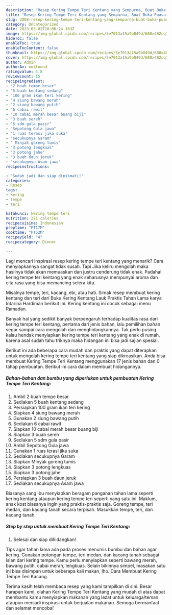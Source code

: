 ```yaml
---
description: "Resep Kering Tempe Teri Kentang yang Sempurna, Buat Buka Puasa Lezat Sekali"
title: "Resep Kering Tempe Teri Kentang yang Sempurna, Buat Buka Puasa Lezat Sekali"
slug: 2008-resep-kering-tempe-teri-kentang-yang-sempurna-buat-buka-puasa-lezat-sekali
category: Uncategorized
date: 2023-03-02T18:06:24.163Z
image: https://img-global.cpcdn.com/recipes/5e7013a15a9b849d/680x482cq70/kering-tempe-teri-kentang-foto-resep-utama.jpg
hideToc: false
enableToc: true
enableTocContent: false
thumbnail: https://img-global.cpcdn.com/recipes/5e7013a15a9b849d/680x482cq70/kering-tempe-teri-kentang-foto-resep-utama.jpg
cover: https://img-global.cpcdn.com/recipes/5e7013a15a9b849d/680x482cq70/kering-tempe-teri-kentang-foto-resep-utama.jpg
author: Admin
authorAv: notfound
ratingvalue: 4.8
reviewcount: 15
recipeingredient:
- "2 buah tempe besar"
- "5 buah kentang sedang"
- "100 gram ikan teri kering"
- "4 siung bawang merah"
- "2 siung bawang putih"
- "6 cabai rawit"
- "10 cabai merah besar buang biji"
- "3 buah sereh"
- "5 sdm gula pasir"
- "Sepotong Gula jawa"
- "1 ruas terasi jika suka"
- "secukupnya Garam"
- " Minyak goreng tumis"
- "3 potong lengkuas"
- "3 potong jahe"
- "3 buah daun jeruk"
- "secukupnya Asam jawa"
recipeinstructions:

- "Sudah jadi dan siap dinikmati!"
categories:
- Resep
tags:
- kering
- tempe
- teri

katakunci: kering tempe teri 
nutrition: 271 calories
recipecuisine: Indonesian
preptime: "PT17M"
cooktime: "PT52M"
recipeyield: "4"
recipecategory: Dinner

---
```



Lagi mencari inspirasi resep kering tempe teri kentang yang menarik? Cara menyiapkannya sangat tidak susah. Tapi Jika keliru mengolah maka hasilnya tidak akan memuaskan dan justru cenderung tidak enak. Padahal kering tempe teri kentang yang enak seharusnya mempunyai aroma dan cita rasa yang bisa memancing selera kita.


Misalnya tempe, teri, kacang, ebi, atau hati. Simak resep membuat kering kentang dan teri dari Buku Kering Kentang Lauk Praktis Tahan Lama karya Intarina Hardiman berikut ini. Kering kentang ini cocok sebagai menu Ramadan.

Banyak hal yang sedikit banyak berpengaruh terhadap kualitas rasa dari kering tempe teri kentang, pertama dari jenis bahan, lalu pemilihan bahan segar sampai cara mengolah dan menghidangkannya. Tak perlu pusing kalau hendak menyiapkan kering tempe teri kentang yang enak di rumah, karena asal sudah tahu triknya maka hidangan ini bisa jadi sajian spesial.


Berikut ini ada beberapa cara mudah dan praktis yang dapat diterapkan untuk mengolah kering tempe teri kentang yang siap dikreasikan. Anda bisa membuat Kering Tempe Teri Kentang menggunakan 17 jenis bahan dan 0 tahap pembuatan. Berikut ini cara dalam membuat hidangannya.

<!--inarticleads1-->

##### Bahan-bahan dan bumbu yang diperlukan untuk pembuatan Kering Tempe Teri Kentang:

1. Ambil 2 buah tempe besar
1. Sediakan 5 buah kentang sedang
1. Persiapkan 100 gram ikan teri kering
1. Siapkan 4 siung bawang merah
1. Gunakan 2 siung bawang putih
1. Sediakan 6 cabai rawit
1. Siapkan 10 cabai merah besar buang biji
1. Siapkan 3 buah sereh
1. Sediakan 5 sdm gula pasir
1. Ambil Sepotong Gula jawa
1. Gunakan 1 ruas terasi jika suka
1. Sediakan secukupnya Garam
1. Siapkan  Minyak goreng tumis
1. Siapkan 3 potong lengkuas
1. Siapkan 3 potong jahe
1. Persiapkan 3 buah daun jeruk
1. Sediakan secukupnya Asam jawa


Biasanya sang ibu menyiapkan beragam panganan tahan lama seperti kering kentang ataupun kering tempe teri seperti yang satu ini. Maklum, anak kost biasanya ingin yang praktis-praktis saja. Goreng tempe, teri medan, dan kacang tanah secara terpisah. Masukkan tempe, teri, dan kacang tanah. 

<!--inarticleads2-->

##### Step by step untuk membuat Kering Tempe Teri Kentang:


1. Selesai dan siap dihidangkan!

Tips agar tahan lama ada pada proses menumis bumbu dan bahan agar kering. Gunakan potongan tempe, teri medan, dan kacang tanah sebagai isian dari kering tempe. Kamu perlu menyiapkan seperti bawang merah, bawang putih, cabai merah, lengkuas. Selain bikinnya simpel, masakan satu ini bisa disimpan untuk beberapa kali makan, lho. Cara Membuat Kering Tempe Teri Kacang. 

Terima kasih telah membaca resep yang kami tampilkan di sini. Besar harapan kami, olahan Kering Tempe Teri Kentang yang mudah di atas dapat membantu kamu menyiapkan makanan yang lezat untuk keluarga/teman ataupun menjadi inspirasi untuk berjualan makanan. Semoga bermanfaat dan selamat mencoba!
